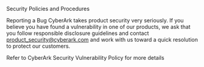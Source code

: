 Security Policies and Procedures

Reporting a Bug
CyberArk takes product security very seriously. If you believe you have found a vulnerability in one of our products, we ask that you follow responsible disclosure guidelines and contact product_security@cyberark.com and work with us toward a quick resolution to protect our customers.

Refer to CyberArk Security Vulnerability Policy for more details
